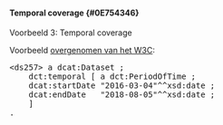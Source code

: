 #### Temporal coverage {#0E754346}
<aside class='example'><p id='56D783F4'>Voorbeeld 3: Temporal coverage<p id='7DCF2ABB'>Voorbeeld <a href='file:///C:\Users\g.wolbers\Desktop\(https:\www.w3.org\TR\vocab-dcat-2\' target='_blank'>overgenomen van het W3C</a>:<pre class="text">&lt;ds257&gt; a dcat:Dataset ;
    dct:temporal [ a dct:PeriodOfTime ;
    dcat:startDate "2016-03-04"^^xsd:date ;
    dcat:endDate   "2018-08-05"^^xsd:date ;
    ]
.
</pre>

</aside>


